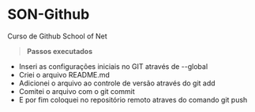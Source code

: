 # SON-Github
Curso de Github School of Net
> **Passos executados**
- Inseri as configurações iniciais no GIT através de --global
- Criei o arquivo README.md
- Adicionei o arquivo ao controle de versão através do git add
- Comitei o arquivo com o git commit
- E por fim coloquei no repositório remoto atraves do comando git push


